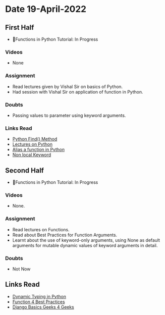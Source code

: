 # Date 19-April-2022

## First Half

- 🔄Functions in Python Tutorial: In Progress

### Videos

- None

### Assignment

- Read lectures given by Vishal Sir on basics of Python.
- Had session with Vishal Sir on application of function in Python.

### Doubts

- Passing values to parameter using keyword arguments.

### Links Read

- [Python Find() Method](https://www.w3schools.com/python/ref_string_find.asp)
- [Lectures on Python](https://www.cs.rpi.edu/~sibel/csci1100/fall2017/lecture_notes/lec04_modules_functions1.html)
- [Alias a function in Python](https://stackoverflow.com/questions/14440552/alias-a-function-in-python)
- [Non local Keyword](https://www.w3schools.com/python/ref_keyword_nonlocal.asp#:~:text=The%20nonlocal%20keyword%20is%20used,the%20variable%20is%20not%20local.)

## Second Half

- 🔄Functions in Python Tutorial: In Progress

### Videos

- None.

### Assignment

- Read lectures on Functions.
- Read about Best Practices for Function Arguments.
- Learnt about the use of keyword-only arguments, using None as default arguments for mutable dynamic values of keyword arguments in detail.

### Doubts

- Not Now

## Links Read

- [Dynamic Typing in Python](https://www.geeksforgeeks.org/why-python-is-called-dynamically-typed/)
- [Function 4 Best Practices](https://www.informit.com/articles/article.aspx?p=2314818)
- [Django Basics Geeks 4 Geeks](https://www.geeksforgeeks.org/django-basics/)
